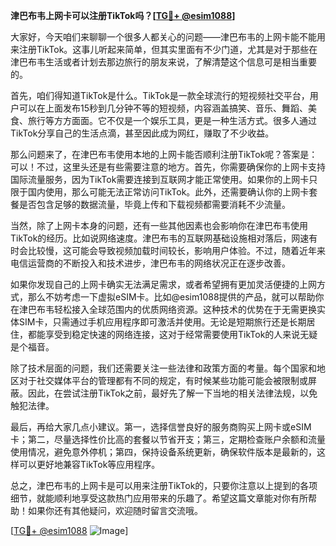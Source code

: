 **津巴布韦上网卡可以注册TikTok吗？[[TG💪+ @esim1088](https://t.me/s/esim1088)]**

大家好，今天咱们来聊聊一个很多人都关心的问题——津巴布韦的上网卡能不能用来注册TikTok。这事儿听起来简单，但其实里面有不少门道，尤其是对于那些在津巴布韦生活或者计划去那边旅行的朋友来说，了解清楚这个信息可是相当重要的。

首先，咱们得知道TikTok是什么。TikTok是一款全球流行的短视频社交平台，用户可以在上面发布15秒到几分钟不等的短视频，内容涵盖搞笑、音乐、舞蹈、美食、旅行等方方面面。它不仅是一个娱乐工具，更是一种生活方式。很多人通过TikTok分享自己的生活点滴，甚至因此成为网红，赚取了不少收益。

那么问题来了，在津巴布韦使用本地的上网卡能否顺利注册TikTok呢？答案是：可以！不过，这里头还是有些需要注意的地方。首先，你需要确保你的上网卡支持国际流量服务，因为TikTok需要连接到互联网才能正常使用。如果你的上网卡只限于国内使用，那么可能无法正常访问TikTok。此外，还需要确认你的上网卡套餐是否包含足够的数据流量，毕竟上传和下载视频都需要消耗不少流量。

当然，除了上网卡本身的问题，还有一些其他因素也会影响你在津巴布韦使用TikTok的经历。比如说网络速度。津巴布韦的互联网基础设施相对落后，网速有时会比较慢，这可能会导致视频加载时间较长，影响用户体验。不过，随着近年来电信运营商的不断投入和技术进步，津巴布韦的网络状况正在逐步改善。

如果你发现自己的上网卡确实无法满足需求，或者希望拥有更加灵活便捷的上网方式，那么不妨考虑一下虚拟eSIM卡。比如@esim1088提供的产品，就可以帮助你在津巴布韦轻松接入全球范围内的优质网络资源。这种技术的优势在于无需更换实体SIM卡，只需通过手机应用程序即可激活并使用。无论是短期旅行还是长期居住，都能享受到稳定快速的网络连接，这对于经常需要使用TikTok的人来说无疑是个福音。

除了技术层面的问题，我们还需要关注一些法律和政策方面的考量。每个国家和地区对于社交媒体平台的管理都有不同的规定，有时候某些功能可能会被限制或屏蔽。因此，在尝试注册TikTok之前，最好先了解一下当地的相关法律法规，以免触犯法律。

最后，再给大家几点小建议。第一，选择信誉良好的服务商购买上网卡或eSIM卡；第二，尽量选择性价比高的套餐以节省开支；第三，定期检查账户余额和流量使用情况，避免意外停机；第四，保持设备系统更新，确保软件版本是最新的，这样可以更好地兼容TikTok等应用程序。

总之，津巴布韦的上网卡是可以用来注册TikTok的，只要你注意以上提到的各项细节，就能顺利地享受这款热门应用带来的乐趣了。希望这篇文章能对你有所帮助！如果你还有其他疑问，欢迎随时留言交流哦。

[[TG💪+ @esim1088](https://t.me/s/esim1088) ![Image](https://i.postimg.cc/4NQfJmqS/Snipaste-2025-05-13-00-14-12.png)]